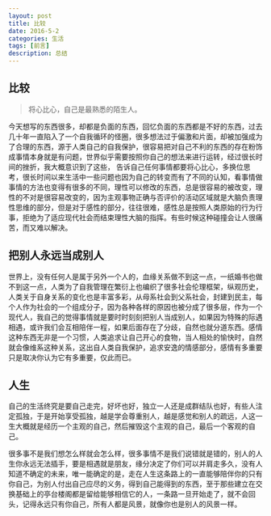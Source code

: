 ```yaml
---
layout: post
title: 比较
date: 2016-5-2
categories: 生活
tags: [前言]
description: 总结
---
```


## 比较

> 将心比心，自己是最熟悉的陌生人。

今天想写的东西很多，却都是负面的东西，回忆负面的东西都是不好的东西，过去几十年一直陷入了一个自我循环的怪圈，很多想法过于偏激和片面，却被加强成为了合理的东西，源于人类自己的自我保护，很容易把对自己不利的东西的存在粉饰成事情本身就是有问题，世界似乎需要按照你自己的想法来进行运转，经过很长时间的挫折，我大概意识到了这些， 告诉自己任何事情都要将心比心，多换位思考，很长时间以来生活中一些问题也因为自己的转变而有了不同的认知，看事情做事情的方法也变得有很多的不同，理性可以修改的东西，总是很容易的被改变，理性的不对是很容易改变的，因为主观事物正确与否评价的活动区域就是大脑负责理性思维的部分，但是对于感性的部分，往往很难，感性总是按照人类原始的行为行事，拒绝为了适应现代社会而结束理性大脑的指挥。有些时候这种碰撞会让人很痛苦，而又难以解决。

## 把别人永远当成别人

世界上，没有任何人是属于另外一个人的，血缘关系做不到这一点，一纸婚书也做不到这一点，人类为了自我管理在繁衍上也编织了很多社会伦理框架，纵观历史，人类关于自身关系的变化也是丰富多彩，从母系社会到父系社会，封建到民主，每个人作为社会的一个组成分子，因为各种各样的原因也被分成了很多层，作为一个现代人，我自己的觉得事情就是要时时刻刻把别人当成别人，如果因为特殊的际遇相遇，或许我们会互相陪伴一程，如果后面存在了分歧，自然也就分道东西。感情这种东西无非是一个习惯，人类追求让自己开心的食物，当人相处的愉快时，自然就会像维系这种关系，这出自人类自我保护，追求安逸的情感部分，感情有多重要只是取决你认为它有多重要，仅此而已。

## 人生

自己的生活终究是要自己走完，好坏也好，独立一人还是成群结队也好，有些人注定孤独，于是开始享受孤独，越是学会尊重别人，越是感觉和别人的疏远，人这一生大概就是经历一个主观的自己，然后摧毁这个主观的自己，最后一个客观的自己。

很多事不是我们想怎么样就会怎么样，很多事情不是我们说错就是错的，别人的人生你永远无法插手，要是相遇就是朋友，缘分决定了你们可以并肩走多久，没有人知道不确定的未来，唯一能确定的是，走在人生这条路上的一直能够陪伴你的只有你自己，为别人付出自己应尽的义务，得到自己能得到的东西，至于那些建立在交换基础上的亭台楼阁都是留给能够相信它的人，一条路一旦开始走了，就不会回头，记得永远只有你自己，所有人都是风景，就像你也是别人的风景一样。




